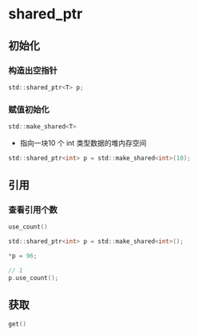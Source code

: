 <!--
 * @Description: 
 * @Version: 1.0
 * @Author: DaLao
 * @Email:  
 * @Date: 2022-03-27 21:36:47
 * @LastEditors: dalao_li
 * @LastEditTime: 2023-06-01 22:44:41
-->

# shared_ptr

## 初始化

### 构造出空指针

```c
std::shared_ptr<T> p;
```

### 赋值初始化

```c
std::make_shared<T>
```

- 指向一块10 个 int 类型数据的堆内存空间

```c
std::shared_ptr<int> p = std::make_shared<int>(10);
```

## 引用

### 查看引用个数

```c
use_count()
```

```c
std::shared_ptr<int> p = std::make_shared<int>();

*p = 96;

// 1
p.use_count();
```

## 获取

```c
get()
```
